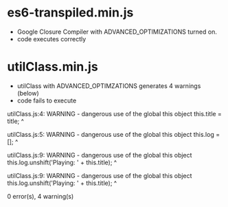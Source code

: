 es6-transpiled.min.js
=====================
- Google Closure Compiler with ADVANCED_OPTIMIZATIONS turned on. 
- code executes correctly


utilClass.min.js
================
- utilClass with ADVANCED_OPTIMZATIONS generates 4 warnings (below)
- code fails to execute


utilClass.js:4: WARNING - dangerous use of the global this object
        this.title = title;
        ^

utilClass.js:5: WARNING - dangerous use of the global this object
        this.log = [];
        ^

utilClass.js:9: WARNING - dangerous use of the global this object
        this.log.unshift('Playing: ' + this.title);
        ^

utilClass.js:9: WARNING - dangerous use of the global this object
        this.log.unshift('Playing: ' + this.title);
                                       ^

0 error(s), 4 warning(s)
